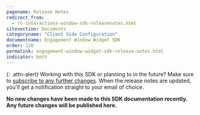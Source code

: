 ```yaml
---
pagename: Release Notes
redirect_from:
  - rt-interactions-window-sdk-releasenotes.html
sitesection: Documents
categoryname: "Client Side Configuration"
documentname: Engagement Window Widget SDK
order: 120
permalink: engagement-window-widget-sdk-release-notes.html
indicator: both
---
```


{: .attn-alert}
Working with this SDK or planning to in the future? Make sure to [subscribe to any further changes](https://visualping.io/?url=developers.liveperson.com/rt-interactions-window-sdk-releasenotes.html&mode=web&css=post-content). When the release notes are updated, you'll get a notification straight to your email of choice.

**No new changes have been made to this SDK documentation recently. Any future changes will be published here.**
